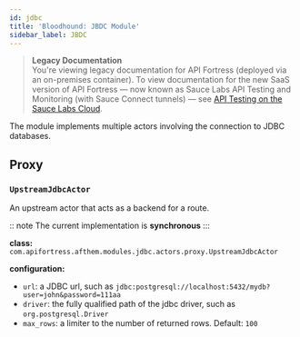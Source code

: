 ```yaml
---
id: jdbc
title: 'Bloodhound: JBDC Module'
sidebar_label: JBDC
---
```


<head>
  <meta name="robots" content="noindex" />
</head>

> **Legacy Documentation**<br/>You're viewing legacy documentation for API Fortress (deployed via an on-premises container). To view documentation for the new SaaS version of API Fortress &#8212; now known as Sauce Labs API Testing and Monitoring (with Sauce Connect tunnels) &#8212; see [API Testing on the Sauce Labs Cloud](/api-testing/).

The module implements multiple actors involving the connection to JDBC databases.

## Proxy

### `UpstreamJdbcActor`

An upstream actor that acts as a backend for a route.

:: note
The current implementation is **synchronous**
:::

**class:** `com.apifortress.afthem.modules.jdbc.actors.proxy.UpstreamJdbcActor`

**configuration:**

- `url`: a JDBC url, such as `jdbc:postgresql://localhost:5432/mydb?user=john&password=111aa`
- `driver`: the fully qualified path of the jdbc driver, such as `org.postgresql.Driver`
- `max_rows`: a limiter to the number of returned rows. Default: `100`
